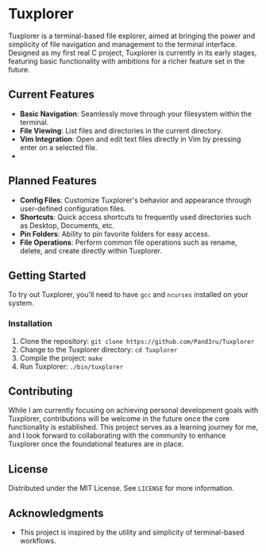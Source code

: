# Tuxplorer

Tuxplorer is a terminal-based file explorer, aimed at bringing the power and simplicity of file navigation and management to the terminal interface. Designed as my first real C project, Tuxplorer is currently in its early stages, featuring basic functionality with ambitions for a richer feature set in the future.

## Current Features

- **Basic Navigation**: Seamlessly move through your filesystem within the terminal.
- **File Viewing**: List files and directories in the current directory.
- **Vim Integration**: Open and edit text files directly in Vim by pressing enter on a selected file.
- 
## Planned Features

- **Config Files**: Customize Tuxplorer's behavior and appearance through user-defined configuration files.
- **Shortcuts**: Quick access shortcuts to frequently used directories such as Desktop, Documents, etc.
- **Pin Folders**: Ability to pin favorite folders for easy access.
- **File Operations**: Perform common file operations such as rename, delete, and create directly within Tuxplorer.
## Getting Started

To try out Tuxplorer, you'll need to have `gcc` and `ncurses` installed on your system.

### Installation

1. Clone the repository:
`git clone https://github.com/Pand3ru/Tuxplorer`
2. Change to the Tuxplorer directory:
`cd Tuxplorer`
3. Compile the project:
`make`
4. Run Tuxplorer:
`./bin/tuxplorer`


## Contributing

While I am currently focusing on achieving personal development goals with Tuxplorer, contributions will be welcome in the future once the core functionality is established. This project serves as a learning journey for me, and I look forward to collaborating with the community to enhance Tuxplorer once the foundational features are in place.

## License

Distributed under the MIT License. See `LICENSE` for more information.

## Acknowledgments

- This project is inspired by the utility and simplicity of terminal-based workflows.




